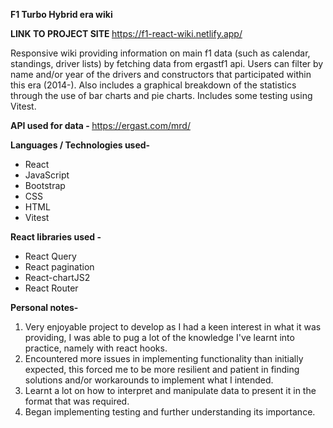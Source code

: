 <b> F1 Turbo Hybrid era wiki </b>

<b> LINK TO PROJECT SITE </b>
https://f1-react-wiki.netlify.app/

Responsive wiki providing information on main f1 data (such as calendar, standings, driver lists) by fetching data from ergastf1 api. Users can filter by name and/or year of the drivers and constructors that participated within this era (2014-). Also includes a graphical breakdown of the statistics through the use of bar charts and pie charts. Includes some testing using Vitest.

<b> API used for data - </b>
https://ergast.com/mrd/

<b> Languages / Technologies used- </b>

- React
- JavaScript
- Bootstrap
- CSS
- HTML
- Vitest

<b> React libraries used - </b>

- React Query
- React pagination
- React-chartJS2
- React Router

<b> Personal notes- </b>

1. Very enjoyable project to develop as I had a keen interest in what it was providing, I was able to pug a lot of the knowledge I've learnt into practice, namely with react hooks.
2. Encountered more issues in implementing functionality than initially expected, this forced me to be more resilient and patient in finding solutions and/or workarounds to implement what I intended.
3. Learnt a lot on how to interpret and manipulate data to present it in the format that was required.
4. Began implementing testing and further understanding its importance.
